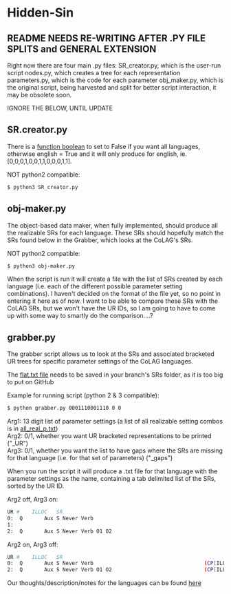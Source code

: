 # Hidden-Sin
## README NEEDS RE-WRITING AFTER .PY FILE SPLITS and GENERAL EXTENSION
Right now there are four main .py files:
SR_creator.py, which is the user-run script
nodes.py, which creates a tree for each representation
parameters.py, which is the code for each parameter
obj_maker.py, which is the original script, being harvested and split for better script interaction, it may be obsolete soon.


IGNORE THE BELOW, UNTIL UPDATE


## SR.creator.py
There is a [function boolean](https://github.com/rofgh/Hidden-Sin/blob/434a7e9c970c35f01e21bf55bc15415f6532940e/SR_creator.py#L12) to set to False if you want all languages, otherwise english = True and it will only produce for english, ie. [0,0,0,1,0,0,1,1,0,0,0,1,1].

NOT python2 compatible:
```bash
$ python3 SR_creator.py
```


## obj-maker.py
The object-based data maker, when fully implemented, should produce all the realizable SRs for each language.  These SRs should hopefully match the SRs found below in the Grabber, which looks at the CoLAG's SRs.

NOT python2 compatible:
```bash
$ python3 obj-maker.py
```

When the script is run it will create a file with the list of SRs created by each language (i.e. each of the different possible parameter setting combinations).  I haven't decided on the format of the file yet, so no point in entering it here as of now.  I want to be able to compare these SRs with the CoLAG SRs, but we won't have the UR IDs, so I am going to have to come up with some way to smartly do the comparison....?


## grabber.py
The grabber script allows us to look at the SRs and associated bracketed UR trees for specific parameter settings of the CoLAG languages.

The [flat.txt file](http://www.colag.cs.hunter.cuny.edu/grammar/data/COLAG_2011_flat.zip) needs to be
saved in your branch's SRs folder, as it is too big to put on GitHub

Example for running script (python 2 & 3 compatible):

```bash
$ python grabber.py 0001110001110 0 0
```

Arg1: 13 digit list of parameter settings (a list of all realizable setting combos is in [all_real_p.txt](https://github.com/rofgh/Hidden-Sin/blob/master/SRs/all_real_p.txt))\
Arg2: 0/1, whether you want UR bracketed representations to be printed ("_UR")\
Arg3: 0/1, whether you want the list to have gaps where the SRs are missing for that 
language (i.e. for that set of parameters) ("_gaps")

When you run the script it will produce a .txt file for that language with the parameter settings as the name, containing a tab delimited list of the SRs, sorted by the UR ID.

Arg2 off, Arg3 on:
```bash
UR #	ILLOC	SR	
0:	Q  	    Aux S Never Verb                                  	
1:                              	
2:	Q  	    Aux S Never Verb O1 O2
```

Arg2 on, Arg3 off:
```bash
UR #	ILLOC	SR	
0:	Q  	    Aux S Never Verb                                  	(CP[ILLOC DEC][+FIN]"Adv[+NULL][+TOPIC]"(Cbar[ILLOC DEC][+FIN][SLASH Adv](C[ILLOC DEC][+FIN]"Aux[+FIN]")(IP[ILLOC DEC][+FIN][SLASH Adv][SLASH Aux]"S"(Ibar[ILLOC DEC][+FIN][SLASH Adv][SLASH Aux](I[ILLOC DEC][+FIN][SLASH Aux]"Aux[+FIN][+NULL][SLASH Aux]")(NegP[SLASH Adv]"Never"(Negbar[SLASH Adv](VP[SLASH Adv](Vbar[SLASH Adv](V"Verb")"Adv[+NULL][SLASH Adv]"))))))))        132
2:	Q  	    Aux S Never Verb O1 O2                            	(CP[ILLOC DEC][+FIN]"Adv[+NULL][+TOPIC]"(Cbar[ILLOC DEC][+FIN][SLASH Adv](C[ILLOC DEC][+FIN]"Aux[+FIN]")(IP[ILLOC DEC][+FIN][SLASH Adv][SLASH Aux]"S"(Ibar[ILLOC DEC][+FIN][SLASH Adv][SLASH Aux](I[ILLOC DEC][+FIN][SLASH Aux]"Aux[+FIN][+NULL][SLASH Aux]")(NegP[SLASH Adv]"Never"(Negbar[SLASH Adv](VP[SLASH Adv](Vbar[SLASH Adv](V"Verb")"O1""O2""Adv[+NULL][SLASH Adv]"))))))))        132	
```

Our thoughts/description/notes for the languages can be found [here](https://docs.google.com/document/d/1J_fS85IQWB9MPXB96ccHrKF_JHXn44iVyyemQOeFJQo/edit?usp=sharing)


